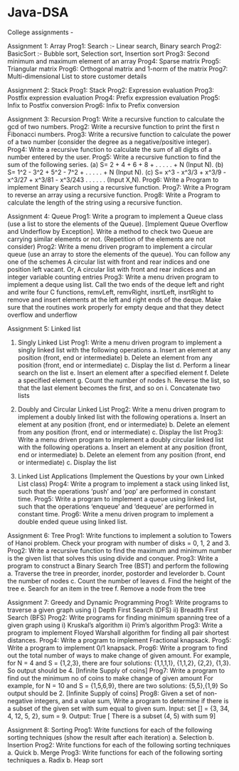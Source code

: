 # Java-DSA

College assignments - 

Assignment 1: Array
Prog1: Search :- Linear search, Binary search
Prog2: BasicSort :- Bubble sort, Selection sort, Insertion sort
Prog3: Second minimum and maximum element of an array
Prog4: Sparse matrix
Prog5: Triangular matrix
Prog6: Orthogonal matrix and 1-norm of the matrix
Prog7: Multi-dimensional List to store customer details

Assignment 2: Stack
Prog1: Stack
Prog2: Expression evaluation
Prog3: Postfix expression evaluation
Prog4: Prefix expression evaluation
Prog5: Infix to Postfix conversion
Prog6: Infix to Prefix conversion

Assignment 3: Recursion
Prog1: Write a recursive function to calculate the gcd of two numbers.
Prog2: Write a recursive function to print the first n Fibonacci numbers.
Prog3: Write a recursive function to calculate the power of a two number (consider the degree as a negative/positive integer).
Prog4: Write a recursive function to calculate the sum of all digits of a number entered by the user.
Prog5: Write a recursive function to find the sum of the following series.
        (a) S= 2 + 4 + 6 + 8 + . . . . . + N (Input N).
        (b) S= 1^2 - 3^2 + 5^2 - 7^2 + . . . . . + N (Input N).
        (c) S= x^3 - x^3/3 + x^3/9 - x^3/27 + x^3/81 - x^3/243 . . . . . . (Input X,N).
Prog6: Write a Program to implement Binary Search using a recursive function.
Prog7: Write a Program to reverse an array using a recursive function.
Prog8: Write a Program to calculate the length of the string using a recursive function.

Assignment 4: Queue
Prog1: Write a program to implement a Queue class (use a list to store the elements of the Queue). [Implement Queue Overflow and Underflow by Exception]. Write a method to check two Queue are carrying similar elements or not. (Repetition of the elements are not consider)
Prog2: Write a menu driven program to implement a circular queue (use an array to store the elements of the queue). You can follow any one of the schemes A circular list with front and rear indices and one position left vacant. Or, A circular list with front and rear indices and an integer variable counting entries
Prog3: Write a menu driven program to implement a deque using list. Call the two ends of the deque left and right and write four C functions, remvLeft, remvRight, insrtLeft, insrtRight to remove and insert elements at the left and right ends of the deque. Make sure that the routines work properly for empty deque and that they detect overflow and underflow

Assignment 5: Linked list
1. Singly Linked List
Prog1: Write a menu driven program to implement a singly linked list with the following operations
        a. Insert an element at any position (front, end or intermediate)
        b. Delete an element from any position (front, end or intermediate)
        c. Display the list
        d. Perform a linear search on the list
        e. Insert an element after a specified element
        f. Delete a specified element
        g. Count the number of nodes
        h. Reverse the list, so that the last element becomes the first, and so on
        i. Concatenate two lists
   
2. Doubly and Circular Linked List
Prog2: Write a menu driven program to implement a doubly linked list with the following operations
        a. Insert an element at any position (front, end or intermediate)
        b. Delete an element from any position (front, end or intermediate)
        c. Display the list
Prog3: Write a menu driven program to implement a doubly circular linked list with the following operations
        a. Insert an element at any position (front, end or intermediate)
        b. Delete an element from any position (front, end or intermediate)
        c. Display the list
   
3. Linked List Applications (Implement the Questions by your own Linked List class)
Prog4: Write a program to implement a stack using linked list, such that the operations ‘push’ and ‘pop’ are performed in constant time.
Prog5: Write a program to implement a queue using linked list, such that the operations ‘enqueue’ and ‘dequeue’ are performed in constant time.
Prog6: Write a menu driven program to implement a double ended queue using linked list.

Assignment 6: Tree
Prog1: Write functions to implement a solution to Towers of Hanoi problem. Check your program with number of disks = 0, 1, 2 and 3.
Prog2: Write a recursive function to find the maximum and minimum number is the given list that solves this using divide and conquer.
Prog3: Write a program to construct a Binary Search Tree (BST) and perform the following
        a. Traverse the tree in preorder, inorder, postorder and levelorder
        b. Count the number of nodes
        c. Count the number of leaves
        d. Find the height of the tree
        e. Search for an item in the tree
        f. Remove a node from the tree

Assignment 7: Greedy and Dynamic Programming
Prog1: Write programs to traverse a given graph using
        i) Depth First Search (DFS)
        ii) Breadth First Search (BFS)
Prog2: Write programs for finding minimum spanning tree of a given graph using
        i) Kruskal’s algorithm
        ii) Prim’s algorithm
Prog3: Write a program to implement Floyed Warshall algorithm for finding all pair shortest distances.
Prog4: Write a program to implement Fractional knapsack.
Prog5: Write a program to implement 0/1 knapsack.
Prog6: Write a program to find out the total number of ways to make change of given amount.
For example, for N = 4 and S = {1,2,3}, there are four solutions: {1,1,1,1}, {1,1,2}, {2,2}, {1,3}. So output should be 4. [Infinite Supply of coins]
Prog7: Write a program to find out the minimum no of coins to make change of given amount
        For example, for N = 10 and S = {1,5,6,9}, there are two solutions: {5,5},{1,9} So output should be 2. [Infinite Supply of coins]
Prog8: Given a set of non-negative integers, and a value sum, Write a program to determine if there is a subset of the given set with sum equal to given sum. Input: set [] = {3, 34, 4, 12, 5, 2}, sum = 9.
        Output: True [ There is a subset (4, 5) with sum 9]

Assignment 8: Sorting
Prog1: Write functions for each of the following sorting techniques (show the result after each iteration)
        a. Selection
        b. Insertion
Prog2: Write functions for each of the following sorting techniques
        a. Quick
        b. Merge
Prog3: Write functions for each of the following sorting techniques
        a. Radix
        b. Heap sort
